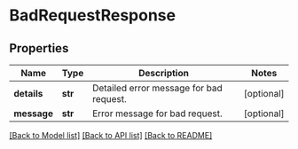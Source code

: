 # BadRequestResponse

## Properties
Name | Type | Description | Notes
------------ | ------------- | ------------- | -------------
**details** | **str** | Detailed error message for bad request. | [optional] 
**message** | **str** | Error message for bad request. | [optional] 

[[Back to Model list]](../README.md#documentation-for-models) [[Back to API list]](../README.md#documentation-for-api-endpoints) [[Back to README]](../README.md)

